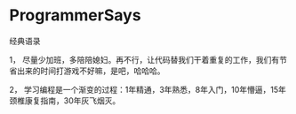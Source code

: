 # ProgrammerSays
经典语录

1， 尽量少加班，多陪陪媳妇。再不行，让代码替我们干着重复的工作，我们有节省出来的时间打游戏不好嘛，是吧，哈哈哈。


2， 学习编程是一个渐变的过程：1年精通，3年熟悉，8年入门，10年懵逼，15年颈椎康复指南，30年灰飞烟灭。